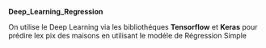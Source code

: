 **Deep_Learning_Regression**

On utilise le Deep Learning via les bibliothéques **Tensorflow** et **Keras** pour prédire lex pix des maisons en utilisant le modéle de Régression Simple

